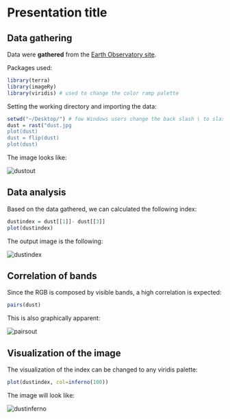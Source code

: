 # Presentation title

## Data gathering

Data were **gathered** from the [Earth Observatory site](https://earthobservatory.nasa.gov/).

Packages used:

``` r
library(terra)
library(imageRy)
library(viridis) # used to change the color ramp palette
```

Setting the working directory and importing the data:

``` r
setwd("~/Desktop/") # fow Windows users change the back slash \ to slash /
dust = rast("dust.jpg
plot(dust)
dust = flip(dust)
plot(dust)
```

The image looks like:

![dustout](https://github.com/user-attachments/assets/c9e950e6-05ad-463c-89bc-b2d81a808b7d)

## Data analysis

Based on the data gathered, we can calculated the following index:

``` r
dustindex = dust[[1]]- dust[[3]]
plot(dustindex)
```
The output image is the following:

![dustindex](https://github.com/user-attachments/assets/1d99d740-0f43-4f7a-b50f-a0ddb78321fe)

## Correlation of bands

Since the RGB is composed by visible bands, a high correlation is expected:

``` r
pairs(dust)
```

This is also graphically apparent:

![pairsout](https://github.com/user-attachments/assets/c16c84dd-dc4f-42f9-be48-75a9d3b17a4e)

## Visualization of the image

The visualization of the index can be changed to any viridis palette:

``` r
plot(dustindex, col=inferno(100))
```

The image will look like:

![dustinferno](https://github.com/user-attachments/assets/f871cc40-afb8-4d0b-9ce0-b3d6bcb7ace0)

